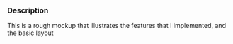 ### Description
This is a rough mockup that illustrates the features that I implemented, and the basic layout